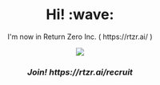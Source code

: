 <h1 align='center'> Hi! :wave:</h1>

<p align='center'>
I'm now in Return Zero Inc. ( https://rtzr.ai/ )</p>


<p align='center'>
  <a href="https://github.com/kimdwkimdw"><img src="https://github-readme-stats.vercel.app/api/top-langs/?username=kimdwkimdw&exclude_repo=dotfiles&hide=javascript,html&custom_title=Mostly Using&langs_count=3"/></a>
</p>


<h3 align='center'><i>Join! https://rtzr.ai/recruit
</i></h3>



